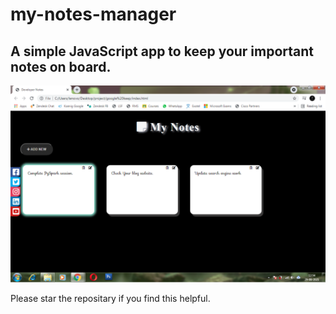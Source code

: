 # my-notes-manager
A simple JavaScript app to keep your important notes on board. 
---
![Screenshot](working.png)

Please star the repositary if you find this helpful.
